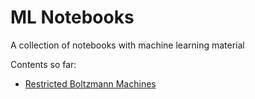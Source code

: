 # ML Notebooks
A collection of notebooks with machine learning material

Contents so far:
* [Restricted Boltzmann Machines](http://nbviewer.ipython.org/github/dg2/ml_notebooks/blob/master/Restricted%20Boltzmann%20Machines.ipynb)
